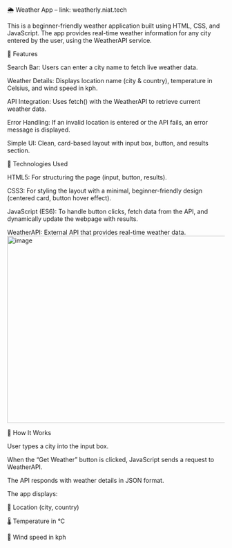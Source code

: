 🌦️ Weather App – link: weatherly.niat.tech



This is a beginner-friendly weather application built using HTML, CSS, and JavaScript. The app provides real-time weather information for any city entered by the user, using the WeatherAPI service.

🔹 Features

Search Bar: Users can enter a city name to fetch live weather data.

Weather Details: Displays location name (city & country), temperature in Celsius, and wind speed in kph.

API Integration: Uses fetch() with the WeatherAPI to retrieve current weather data.

Error Handling: If an invalid location is entered or the API fails, an error message is displayed.

Simple UI: Clean, card-based layout with input box, button, and results section.

🔹 Technologies Used

HTML5: For structuring the page (input, button, results).

CSS3: For styling the layout with a minimal, beginner-friendly design (centered card, button hover effect).

JavaScript (ES6): To handle button clicks, fetch data from the API, and dynamically update the webpage with results.

WeatherAPI: External API that provides real-time weather data.
<img width="566" height="432" alt="image" src="https://github.com/user-attachments/assets/3e8a4f2f-ba88-4bfe-bee7-a1e0ddf5cf36" />


🔹 How It Works

User types a city into the input box.

When the “Get Weather” button is clicked, JavaScript sends a request to WeatherAPI.

The API responds with weather details in JSON format.

The app displays:

📍 Location (city, country)

🌡️ Temperature in °C

💨 Wind speed in kph

